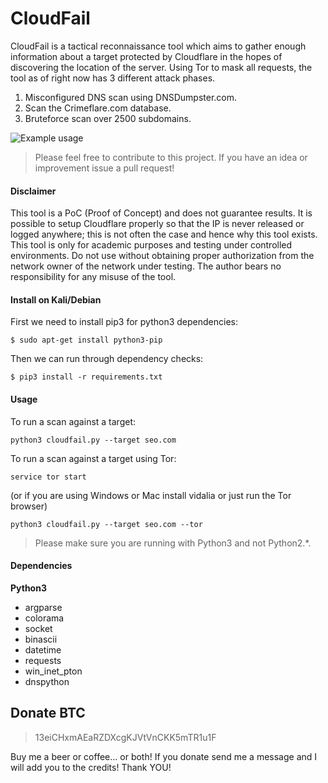 # CloudFail

CloudFail is a tactical reconnaissance tool which aims to gather enough information about a target protected by Cloudflare in the hopes of discovering the location of the server. Using Tor to mask all requests, the tool as of right now has 3 different attack phases.

1. Misconfigured DNS scan using DNSDumpster.com.
2. Scan the Crimeflare.com database.
3. Bruteforce scan over 2500 subdomains.

![Example usage](http://puu.sh/pq7vH/62d56aa41f.png "Example usage")

> Please feel free to contribute to this project. If you have an idea or improvement issue a pull request!

#### Disclaimer
This tool is a PoC (Proof of Concept) and does not guarantee results.  It is possible to setup Cloudflare properly so that the IP is never released or logged anywhere; this is not often the case and hence why this tool exists.
This tool is only for academic purposes and testing  under controlled environments. Do not use without obtaining proper authorization
from the network owner of the network under testing.
The author bears no responsibility for any misuse of the tool.

#### Install on Kali/Debian

First we need to install pip3 for python3 dependencies:

```$ sudo apt-get install python3-pip```

Then we can run through dependency checks:

```$ pip3 install -r requirements.txt```

#### Usage

To run a scan against a target:

```python3 cloudfail.py --target seo.com```

To run a scan against a target using Tor:

```service tor start```

(or if you are using Windows or Mac install vidalia or just run the Tor browser)

```python3 cloudfail.py --target seo.com --tor```

> Please make sure you are running with Python3 and not Python2.*.


#### Dependencies
**Python3**
* argparse
* colorama
* socket
* binascii
* datetime
* requests
* win_inet_pton
* dnspython

## Donate BTC
> 13eiCHxmAEaRZDXcgKJVtVnCKK5mTR1u1F

Buy me a beer or coffee... or both! 
If you donate send me a message and I will add you to the credits!
Thank YOU!

